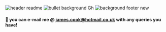 ![header readme](https://user-images.githubusercontent.com/125384035/218970187-8e6c2172-b992-4e80-8fe6-77c1a69e4f74.jpg)
![bullet background Gh](https://user-images.githubusercontent.com/125384035/218969769-01298cc8-a4aa-44c8-8980-8f999bfefe00.jpg)
![background footer new](https://user-images.githubusercontent.com/125384035/218973461-71ee3990-7114-4da2-b685-557fa02e1306.jpg)



#### 💬 you can e-mail me @ james.cook@hotmail.co.uk with any queries you have!

